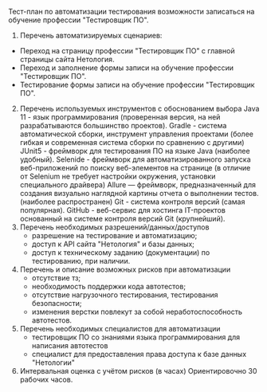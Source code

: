 Тест-план по автоматизации тестирования возможности записаться на обучение профессии "Тестировщик ПО".
1. Перечень автоматизируемых сценариев:
- Переход на страницу профессии "Тестировщик ПО" с главной страницы сайта Нетология.
- Переход и заполнение формы записи на обучение профессии "Тестировщик ПО".
- Тестирование формы записи на обучение профессии "Тестировщик ПО".
2. Перечень используемых инструментов с обоснованием выбора
   Java 11 - язык программирования (проверенная версия, на ней разрабатываются большинство проектов).
   Gradle - система автоматической сборки, инструмент управления проектами (более гибкая и современная система сборки по сравнению с другими)
   JUnit5 - фреймворк для тестирования ПО на языке Java (наиболее удобный).
   Selenide - фреймворк для автоматизированного запуска веб-приложений по поиску веб-элементов на странице (в отличие от Selenium не требует настройки окружения, установки специального драйвера)
   Allure — фреймворк, предназначенный для создания визуально наглядной картины отчета о выполнении тестов. (наиболее распространен)
   Git - система контроля версий (самая популярная).
   GitHub - веб-сервис для хостинга IT-проектов основанный на системе контроля версий Git (крупнейший).
3. Перечень необходимых разрешений/данных/доступов
   - разрешение на тестирование и автоматизацию;
   - доступ к API сайта "Нетология" и базы данных;
   - доступ к техническому заданию (документации) по тестированию, при наличии.
4. Перечень и описание возможных рисков при автоматизации
   - отсутствие тз;
   - необходимость поддержки кода автотестов;
   - отсутствие нагрузочного тестирования, тестирования безопасности;
   - изменения верстки повлекут за собой неработоспособность автотестов.
5. Перечень необходимых специалистов для автоматизации
   - тестировщик ПО со знаниями языка программирования для написания автотестов
   - специалист для предоставления права доступа к базе данных "Нетологии"
6. Интервальная оценка с учётом рисков (в часах)
   Ориентировочно 30 рабочих часов.